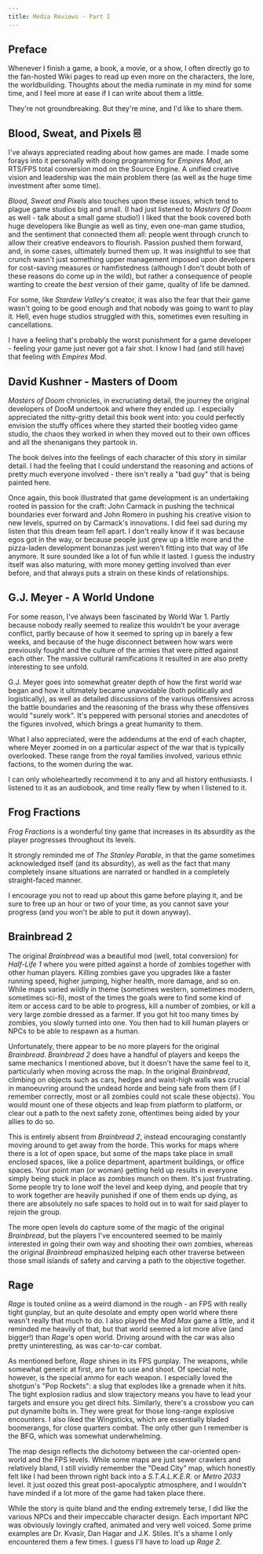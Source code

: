 ```yaml
---
title: Media Reviews - Part I
---
```


## Preface

Whenever I finish a game, a book, a movie, or a show, 
I often directly go to the fan-hosted Wiki pages to read up even more on the characters, the lore, the worldbuilding.
Thoughts about the media ruminate in my mind for some time, and I feel more at ease if I can write about them a little.

They're not groundbreaking.
But they're mine, and I'd like to share them.

## Blood, Sweat, and Pixels <img src="/images/audiobook.svg" style="display: inline; width: 0.8em; height: 0.8em;" alt="I read this as an audiobook." />

I've always appreciated reading about how games are made. 
I made some forays into it personally with doing programming for *Empires Mod*, an RTS/FPS total conversion mod on the Source Engine. 
A unified creative vision and leadership was the main problem there (as well as the huge time investment after some time).

*Blood, Sweat and Pixels* also touches upon these issues, which tend to plague game studios big and small. 
(I had just listened to *Masters Of Doom* as well - talk about a small game studio!) 
I liked that the book covered both huge developers like Bungie as well as tiny, even one-man game studios, 
and the sentiment that connected them all: people went through crunch to allow their creative endeavors to flourish. 
Passion pushed them forward, and, in some cases, ultimately burned them up. 
It was insightful to see that crunch wasn't just something upper management imposed upon developers for cost-saving measures 
or hamfistedness (although I don't doubt both of these reasons do come up in the wild), but rather a consequence of people 
wanting to create the _best_ version of their game, quality of life be damned. 

For some, like *Stardew Valley*'s creator, it was also the fear that their game wasn't going to be good enough and 
that nobody was going to want to play it. Hell, even huge studios struggled with this, sometimes even resulting in cancellations. 

I have a feeling that's probably the worst punishment for a game developer - feeling your game just never got a fair shot.
I know I had (and still have) that feeling with *Empires Mod*.

## David Kushner - Masters of Doom

*Masters of Doom* chronicles, in excruciating detail, the journey the original developers of DooM undertook and where they ended up. 
I especially appreciated the nitty-gritty detail this book went into: you could perfectly envision the stuffy offices where they 
started their bootleg video game studio, the chaos they worked in when they moved out to their own offices and all the shenanigans 
they partook in. 

The book delves into the feelings of each character of this story in similar detail. 
I had the feeling that I could understand the reasoning and actions of pretty much everyone involved - 
there isn't really a "bad guy" that is being painted here. 

Once again, this book illustrated that game development is an undertaking rooted in passion for the craft: 
John Carmack in pushing the technical boundaries ever forward and John Romero in pushing his creative vision to new levels, 
spurred on by Carmack's innovations. I did feel sad during my listen that this dream team fell apart. 
I don't really know if it was because egos got in the way, 
or because people just grew up a little more and the pizza-laden development bonanzas just weren't fitting into that way of life anymore.
It sure sounded like a lot of fun while it lasted. 
I guess the industry itself was also maturing, with more money getting involved than ever before, 
and that always puts a strain on these kinds of relationships.

## G.J. Meyer - A World Undone

For some reason, I've always been fascinated by World War 1. 
Partly because nobody really seemed to realize this wouldn't be your average conflict, 
partly because of how it seemed to spring up in barely a few weeks, 
and because of the huge disconnect between how wars were previously fought and the culture of the armies 
that were pitted against each other. 
The massive cultural ramifications it resulted in are also pretty interesting to see unfold.

G.J. Meyer goes into somewhat greater depth of how the first world war began and how it ultimately became unavoidable (both politically and logistically), 
as well as detailed discussions of the various offensives across the battle boundaries 
and the reasoning of the brass why these offensives would "surely work". 
It's peppered with personal stories and anecdotes of the figures involved, which brings a great humanity to them. 

What I also appreciated, were the addendums at the end of each chapter, 
where Meyer zoomed in on a particular aspect of the war that is typically overlooked. 
These range from the royal families involved, various ethnic factions, to the women during the war.

I can only wholeheartedly recommend it to any and all history enthusiasts. 
I listened to it as an audiobook, and time really flew by when I listened to it.

## Frog Fractions

*Frog Fractions* is a wonderful tiny game that increases in its absurdity as the player progresses throughout its levels. 

It strongly reminded me of *The Stanley Parable*, in that the game sometimes acknowledged itself (and its absurdity), 
as well as the fact that many completely insane situations are narrated or handled in a completely straight-faced manner.

I encourage you not to read up about this game before playing it, 
and be sure to free up an hour or two of your time, as you cannot save your progress (and you won't be able to put it down anyway).

## Brainbread 2

The original *Brainbread* was a beautiful mod (well, total conversion) 
for *Half-Life 1* where you were pitted against a horde of zombies together with other human players. 
Killing zombies gave you upgrades like a faster running speed, higher jumping, higher health, more damage, and so on. 
While maps varied wildly in theme (sometimes western, sometimes modern, sometimes sci-fi), 
most of the times the goals were to find some kind of item or access card to be able to progress, kill a number of zombies, 
or kill a very large zombie dressed as a farmer. 
If you got hit too many times by zombies, you slowly turned into one. 
You then had to kill human players or NPCs to be able to respawn as a human.

Unfortunately, there appear to be no more players for the original *Brainbread*. 
*Brainbread 2* does have a handful of players and keeps the same mechanics I mentioned above, 
but it doesn't have the same feel to it, particularly when moving across the map. 
In the original *Brainbread*, climbing on objects such as cars, hedges and waist-high walls was crucial 
in manoeuvring around the undead horde and being safe from them 
(if I remember correctly, most or all zombies could not scale these objects). 
You would mount one of these objects and leap from platform to platform, 
or clear out a path to the next safety zone, oftentimes being aided by your allies to do so.

This is entirely absent from *Brainbread 2*, instead encouraging constantly moving around to get away from the horde. 
This works for maps where there is a lot of open space, but some of the maps take place in small enclosed spaces, 
like a police department, apartment buildings, or office spaces. 
Your point man (or woman) getting held up results in everyone simply being stuck in place as zombies munch on them. 
It's just frustrating. Some people try to lone wolf the level and keep dying, 
and people that try to work together are heavily punished if one of them ends up dying, 
as there are absolutely no safe spaces to hold out in to wait for said player to rejoin the group.

The more open levels do capture some of the magic of the original *Brainbread*,
but the players I've encountered seemed to be mainly interested in going their own way and shooting their own zombies, 
whereas the original *Brainbread* emphasized helping each other traverse between those small islands of safety 
and carving a path to the objective together.

## Rage

*Rage* is touted online as a weird diamond in the rough - an FPS with really tight gunplay, but an quite desolate and empty open world where there wasn't really that much to do. I also played the _Mad Max_ game a little, and it reminded me heavily of that, but that world seemed a lot more alive (and bigger!) than *Rage*'s open world. Driving around with the car was also pretty uninteresting, as was car-to-car combat. 

As mentioned before, *Rage* shines in its FPS gunplay. The weapons, while somewhat generic at first, are fun to use and shoot. Of special note, however, is the special ammo for each weapon. I especially loved the shotgun's "Pop Rockets": a slug that explodes like a grenade when it hits. The tight explosion radius and slow trajectory means you have to lead your targets and ensure you get direct hits. Similarly, there's a crossbow you can put dynamite bolts in. They were great for those long-range explosive encounters. I also liked the Wingsticks, which are essentially bladed boomerangs, for close quarters combat. The only other gun I remember is the BFG, which was somewhat underwhelming.

The map design reflects the dichotomy between the car-oriented open-world and the FPS levels. While some maps are just sewer crawlers and relatively bland, I still vividly remember the "Dead City" map, which honestly felt like I had been thrown right back into a _S.T.A.L.K.E.R._ or _Metro 2033_ level. It just oozed this great post-apocalyptic atmosphere, and I wouldn't have minded if a lot more of the game had taken place there.

While the story is quite bland and the ending extremely terse, I did like the various NPCs and their impeccable character design. Each important NPC was obviously lovingly crafted, animated and very well voiced. Some prime examples are Dr. Kvasir, Dan Hagar and J.K. Stiles. It's a shame I only encountered them a few times. I guess I'll have to load up _Rage 2_.
